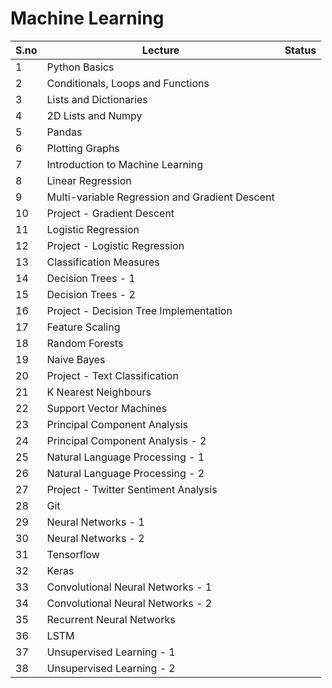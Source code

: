 # Machine Learning

|S.no| Lecture | Status|
|----|---------|-------|
|1|Python Basics||
|2|Conditionals, Loops and Functions||
|3|Lists and Dictionaries||
|4|2D Lists and Numpy||
|5|Pandas||
|6|Plotting Graphs||
|7|Introduction to Machine Learning||
|8|Linear Regression||
|9|Multi-variable Regression and Gradient Descent||
|10|Project - Gradient Descent||
|11|Logistic Regression||
|12|Project - Logistic Regression||
|13|Classification Measures||
|14|Decision Trees - 1||
|15|Decision Trees - 2||
|16|Project - Decision Tree Implementation||
|17|Feature Scaling||
|18|Random Forests||
|19|Naive Bayes||
|20|Project - Text Classification||
|21|K Nearest Neighbours||
|22|Support Vector Machines||
|23|Principal Component Analysis||
|24|Principal Component Analysis - 2||
|25|Natural Language Processing - 1||
|26|Natural Language Processing - 2||
|27|Project - Twitter Sentiment Analysis||
|28|Git||
|29|Neural Networks - 1||
|30|Neural Networks - 2||
|31|Tensorflow||
|32|Keras||
|33|Convolutional Neural Networks - 1||
|34|Convolutional Neural Networks - 2||
|35|Recurrent Neural Networks||
|36|LSTM||
|37|Unsupervised Learning - 1||
|38|Unsupervised Learning - 2||
